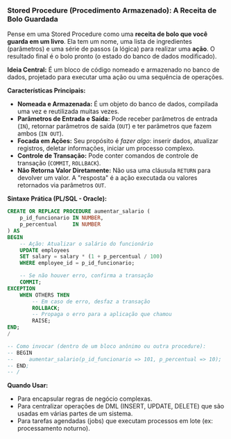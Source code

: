 ### **Stored Procedure (Procedimento Armazenado): A Receita de Bolo Guardada**

Pense em uma Stored Procedure como uma **receita de bolo que você guarda em um livro**. Ela tem um nome, uma lista de ingredientes (parâmetros) e uma série de passos (a lógica) para realizar uma **ação**. O resultado final é o bolo pronto (o estado do banco de dados modificado).

**Ideia Central:**
É um bloco de código nomeado e armazenado no banco de dados, projetado para executar uma ação ou uma sequência de operações.

**Características Principais:**
*   **Nomeada e Armazenada:** É um objeto do banco de dados, compilada uma vez e reutilizada muitas vezes.
*   **Parâmetros de Entrada e Saída:** Pode receber parâmetros de entrada (`IN`), retornar parâmetros de saída (`OUT`) e ter parâmetros que fazem ambos (`IN OUT`).
*   **Focada em Ações:** Seu propósito é *fazer algo*: inserir dados, atualizar registros, deletar informações, iniciar um processo complexo.
*   **Controle de Transação:** Pode conter comandos de controle de transação (`COMMIT`, `ROLLBACK`).
*   **Não Retorna Valor Diretamente:** Não usa uma cláusula `RETURN` para devolver um valor. A "resposta" é a ação executada ou valores retornados via parâmetros `OUT`.

**Sintaxe Prática (PL/SQL - Oracle):**
```sql
CREATE OR REPLACE PROCEDURE aumentar_salario (
    p_id_funcionario IN NUMBER,
    p_percentual     IN NUMBER
) AS
BEGIN
    -- Ação: Atualizar o salário do funcionário
    UPDATE employees
    SET salary = salary * (1 + p_percentual / 100)
    WHERE employee_id = p_id_funcionario;

    -- Se não houver erro, confirma a transação
    COMMIT;
EXCEPTION
    WHEN OTHERS THEN
        -- Em caso de erro, desfaz a transação
        ROLLBACK;
        -- Propaga o erro para a aplicação que chamou
        RAISE;
END;
/

-- Como invocar (dentro de um bloco anônimo ou outra procedure):
-- BEGIN
--     aumentar_salario(p_id_funcionario => 101, p_percentual => 10);
-- END;
-- /
```

**Quando Usar:**
*   Para encapsular regras de negócio complexas.
*   Para centralizar operações de DML (INSERT, UPDATE, DELETE) que são usadas em várias partes de um sistema.
*   Para tarefas agendadas (jobs) que executam processos em lote (ex: processamento noturno).